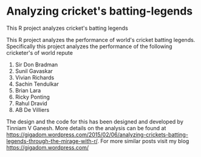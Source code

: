 # Analyzing cricket's batting-legends
This R project analyzes cricket's batting legends

This R project analyzes the performance of world's cricket batting legends. Specifically this project analyzes the performance 
of the following cricketer's of world repute
1. Sir Don Bradman
2. Sunil Gavaskar
3. Vivian Richards
4. Sachin Tendulkar
5. Brian Lara
6. Ricky Ponting
7. Rahul Dravid
8. AB De Villiers

The design and the code for this has been designed and developed by Tinniam V Ganesh. More details on the analysis can be found at https://gigadom.wordpress.com/2015/02/06/analyzing-crickets-batting-legends-through-the-mirage-with-r/.
For more similar posts visit my blog https://gigadom.wordpress.com/

